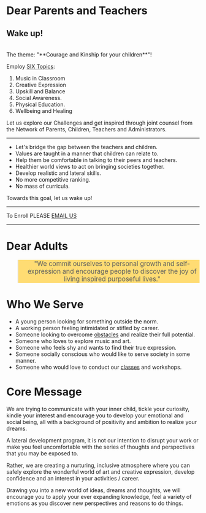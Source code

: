 # Dear Parents and Teachers

## Wake up!

<br />
The theme: "**Courage and Kinship for your children**"! 

Employ <a class="btn btn-large" href="./programmes/">SIX Topics</a>:

1. Music in Classroom 
2. Creative Expression
3. Upskill and Balance
4. Social Awareness. 
5. Physical Education. 
6. Wellbeing and Healing

Let us explore our Challenges and get inspired through joint counsel from the Network of Parents, Children, Teachers and Administrators.

----

* Let's bridge the gap between the teachers and children.
* Values are taught in a manner that children can relate to.
* Help them be comfortable in  talking to their peers and teachers.
* Healthier world views to act on bringing societies together.
* Develop realistic and lateral skills.
* No more competitive ranking.
* No mass of curricula.

Towards this goal, let us wake up!

----

To Enroll PLEASE <a class="btn btn-large" href="mailto:team@yieldmore.org?subject=YieldMore Wisdom for Students and Parent Teacher Network" target="_blank">EMAIL US</a>

----

# Dear Adults

<blockquote style="text-align: center; font-size: 120%; background-color: #FFDC73">"We commit ourselves to personal growth and self-expression and encourage people to discover the joy of living inspired purposeful lives."</blockquote>

# Who We Serve

* A young person looking for something outside the norm.
* A working person feeling intimidated or stifled by career.
* Someone looking to overcome [obstacles](https://legacy.yieldmore.org/topics/obstacles/) and realize their full potential.
* Someone who loves to explore music and art.
* Someone who feels shy and wants to find their true expression.
* Someone socially conscious who would like to serve society in some manner.
* Someone who would love to conduct our [classes](../children/programmes/) and workshops.

# Core Message

We are trying to communicate with your inner child, tickle your curiosity, kindle your interest and encourage you to develop your emotional and social being, all with a background of positivity and ambition to realize your dreams.

A lateral development program, it is not our intention to disrupt your work or make you feel uncomfortable with the series of thoughts and perspectives that you may be exposed to.

Rather, we are creating a nurturing, inclusive atmosphere where you can safely explore the wonderful world of art and creative expression, develop confidence and an interest in your activities / career.

Drawing you into a new world of ideas, dreams and thoughts, we will encourage you to apply your ever expanding knowledge, feel a variety of emotions as you discover new perspectives and reasons to do things.
